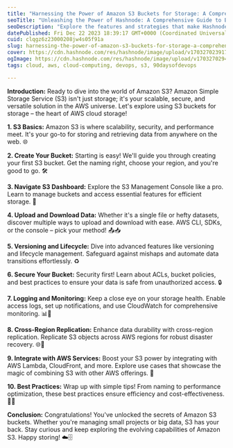 ```yaml
---
title: "Harnessing the Power of Amazon S3 Buckets for Storage: A Comprehensive Guide"
seoTitle: "Unleashing the Power of Hashnode: A Comprehensive Guide to Blogging Su"
seoDescription: "Explore the features and strategies that make Hashnode a powerhouse for bloggers. From effective content creation to community engagement, discover how to e"
datePublished: Fri Dec 22 2023 18:39:17 GMT+0000 (Coordinated Universal Time)
cuid: clqgz6z23000208jw4s05f91a
slug: harnessing-the-power-of-amazon-s3-buckets-for-storage-a-comprehensive-guide
cover: https://cdn.hashnode.com/res/hashnode/image/upload/v1703270239174/928fc8f5-cce4-4d94-ae69-340e00f490d3.png
ogImage: https://cdn.hashnode.com/res/hashnode/image/upload/v1703270294903/ba0ed98c-e00c-4913-b248-274f7a191578.png
tags: cloud, aws, cloud-computing, devops, s3, 90daysofdevops

---
```


**Introduction:** Ready to dive into the world of Amazon S3? Amazon Simple Storage Service (S3) isn't just storage; it's your scalable, secure, and versatile solution in the AWS universe. Let's explore using S3 buckets for storage – the heart of AWS cloud storage!

**1\. S3 Basics:** Amazon S3 is where scalability, security, and performance meet. It's your go-to for storing and retrieving data from anywhere on the web. 🌐

**2\. Create Your Bucket:** Starting is easy! We'll guide you through creating your first S3 bucket. Get the naming right, choose your region, and you're good to go. 🛠️

**3\. Navigate S3 Dashboard:** Explore the S3 Management Console like a pro. Learn to manage buckets and access essential features for efficient storage. 🧭

**4\. Upload and Download Data:** Whether it's a single file or hefty datasets, discover multiple ways to upload and download with ease. AWS CLI, SDKs, or the console – pick your method! 📤📥

**5\. Versioning and Lifecycle:** Dive into advanced features like versioning and lifecycle management. Safeguard against mishaps and automate data transitions effortlessly. ♻️

**6\. Secure Your Bucket:** Security first! Learn about ACLs, bucket policies, and best practices to ensure your data is safe from unauthorized access. 🔒

**7\. Logging and Monitoring:** Keep a close eye on your storage health. Enable access logs, set up notifications, and use CloudWatch for comprehensive monitoring. 📊👀

**8\. Cross-Region Replication:** Enhance data durability with cross-region replication. Replicate S3 objects across AWS regions for robust disaster recovery. 🌐🔄

**9\. Integrate with AWS Services:** Boost your S3 power by integrating with AWS Lambda, CloudFront, and more. Explore use cases that showcase the magic of combining S3 with other AWS offerings. 🤝

**10\. Best Practices:** Wrap up with simple tips! From naming to performance optimization, these best practices ensure efficiency and cost-effectiveness. 🚀💡

**Conclusion:** Congratulations! You've unlocked the secrets of Amazon S3 buckets. Whether you're managing small projects or big data, S3 has your back. Stay curious and keep exploring the evolving capabilities of Amazon S3. Happy storing! ☁️🗄️